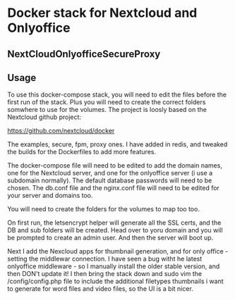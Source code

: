 # Docker stack for Nextcloud and Onlyoffice

## NextCloudOnlyofficeSecureProxy

## Usage

To use this docker-compose stack, you will need to edit the files before the first run of the stack. Plus you will need to create the correct folders somwhere to use for the volumes. The project is loosly based on the Nextcloud github project:

https://github.com/nextcloud/docker

The examples, secure, fpm, proxy ones. I have added in redis, and tweaked the builds for the Dockerfiles to add more features.

The docker-compose file will need to be edited to add the domain names, one for the Nextcloud server, and one for the onlyoffice server (i use a subdomain normally). The default database passwords will need to be chosen. The db.conf file and the nginx.conf file will need to be edited for your server and domains too.

You will need to create the folders for the volumes to map too too.

On first run, the letsencrypt helper will generate all the SSL certs, and the DB and sub folders will be created. Head over to yoru domain and you will be prompted to create an admin user. And then the server will boot up.

Next I add the Nexcloud apps for thumbnail generation, and for only office - setting the middlewar connection. I have seen a bug witht he latest onlyoffice middleware - so I manually install the older stable version, and then DON't update it!
I then bring the stack down and sudo vim the /config/config.php file to include the additional filetypes thumbnails i want to generate for word files and video files, so the UI is a bit nicer.
